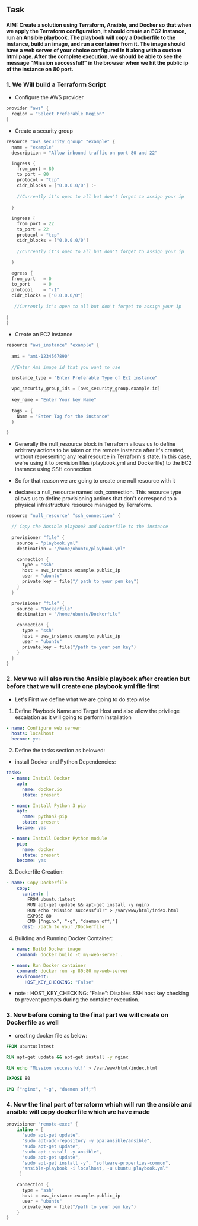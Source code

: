 ## Task 

#### AIM:  Create a solution using Terraform, Ansible, and Docker so that when we apply the Terraform configuration, it should create an EC2 instance, run an Ansible playbook. The playbook will copy a Dockerfile to the instance, build an image, and run a container from it. The image should have a web server of your choice configured in it along with a custom html page. After the complete execution, we should be able to see the message "Mission successful!" in the browser when we hit the public ip of the instance on 80 port.


### 1. We Will build a Terraform Script

+ Configure the AWS provider

```h
provider "aws" {
  region = "Select Preferable Region"
}
```

+ Create a security group

```h
resource "aws_security_group" "example" {
  name = "example"
  description = "Allow inbound traffic on port 80 and 22"

  ingress {
    from_port = 80
    to_port = 80
    protocol = "tcp"
    cidr_blocks = ["0.0.0.0/0"] :- 
    
    //Currently it's open to all but don't forget to assign your ip
 
  }

  ingress {
    from_port = 22
    to_port = 22
    protocol = "tcp"
    cidr_blocks = ["0.0.0.0/0"] 
  
    //Currently it's open to all but don't forget to assign your ip
 
  }

  egress {
  from_port   = 0
  to_port     = 0
  protocol    = "-1"
  cidr_blocks = ["0.0.0.0/0"]   
  
   //Currently it's open to all but don't forget to assign your ip
 
}
}
```
+ Create an EC2 instance

```h
resource "aws_instance" "example" {
  
  ami = "ami-1234567890"  
  
  //Enter Ami image id that you want to use

  instance_type = "Enter Preferable Type of Ec2 instance"

  vpc_security_group_ids = [aws_security_group.example.id]
  
  key_name = "Enter Your key Name"
  
  tags = {
    Name = "Enter Tag for the instance"
  }

}

```

+ Generally the null_resource block in Terraform allows us to define arbitrary actions to be taken on the remote instance after it's created, without representing any real resource in Terraform's state. In this case, we're using it to provision files (playbook.yml and Dockerfile) to the EC2 instance using SSH connection.

+ So for that reason we are going to create one null resource with it 

+ declares a null_resource named ssh_connection. This resource type allows us to define provisioning actions that don't correspond to a physical infrastructure resource managed by Terraform.


```h
resource "null_resource" "ssh_connection" {

  // Copy the Ansible playbook and Dockerfile to the instance
  
  provisioner "file" {
    source = "playbook.yml"
    destination = "/home/ubuntu/playbook.yml"

    connection {
      type = "ssh"
      host = aws_instance.example.public_ip
      user = "ubuntu"  
      private_key = file("/ path to your pem key")
    }
  }

  provisioner "file" {
    source = "Dockerfile"
    destination = "/home/ubuntu/Dockerfile"

    connection {
      type = "ssh"
      host = aws_instance.example.public_ip
      user = "ubuntu"
      private_key = file("/path to your pem key")
    }
  }
}
```
### 2. Now we will also run the Ansible playbook after creation but before that we will create one playbook.yml file first

+ Let's First we define what we are going to do step wise

1. Define Playbook Name and Target Host and also allow the privilege escalation
as it will going to perform installation

```yml
- name: Configure web server
  hosts: localhost
  become: yes
```

2. Define the tasks section as belowed: 

+ install Docker and Python Dependencies:

```yml
tasks:
  - name: Install Docker
    apt:
      name: docker.io
      state: present

  - name: Install Python 3 pip
    apt:
      name: python3-pip
      state: present
    become: yes

  - name: Install Docker Python module
    pip:
      name: docker
      state: present
    become: yes
```
3. Dockerfile Creation:

```yml
- name: Copy Dockerfile
    copy:
      content: |
        FROM ubuntu:latest
        RUN apt-get update && apt-get install -y nginx
        RUN echo "Mission successful!" > /var/www/html/index.html
        EXPOSE 80
        CMD ["nginx", "-g", "daemon off;"]
      dest: /path to your /Dockerfile
```

4. Building and Running Docker Container:

```yml
  - name: Build Docker image
    command: docker build -t my-web-server .

  - name: Run Docker container
    command: docker run -p 80:80 my-web-server
    environment:
       HOST_KEY_CHECKING: "False"
```

+ note : HOST_KEY_CHECKING: "False": Disables SSH host key checking to prevent prompts during the container execution.

### 3. Now before coming to the final part we will create on Dockerfile as well 

+ creating docker file as below:

```Dockerfile
FROM ubuntu:latest

RUN apt-get update && apt-get install -y nginx

RUN echo "Mission successful!" > /var/www/html/index.html

EXPOSE 80

CMD ["nginx", "-g", "daemon off;"]
```

### 4. Now the final part of terraform which will run the ansible and ansible will copy dockerfile which we have made 


```h
provisioner "remote-exec" {
    inline = [
      "sudo apt-get update",
      "sudo apt-add-repository -y ppa:ansible/ansible",
      "sudo apt-get update",
      "sudo apt install -y ansible",
      "sudo apt-get update",
      "sudo apt-get install -y", "software-properties-common",
      "ansible-playbook -i localhost, -u ubuntu playbook.yml"     
     ]

    connection {
      type = "ssh"
      host = aws_instance.example.public_ip
      user = "ubuntu"
      private_key = file("/path to your pem key")
    }
}
```

